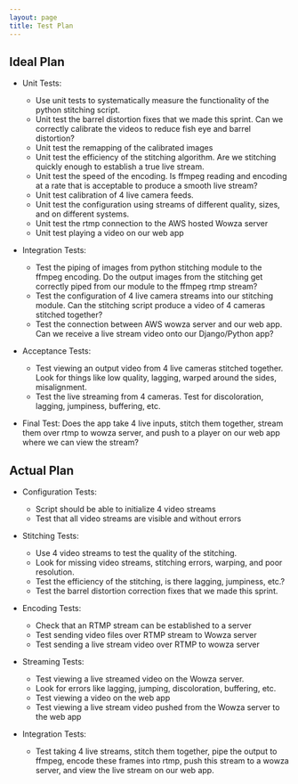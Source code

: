 ```yaml
---
layout: page
title: Test Plan
---
```


## Ideal Plan

- Unit Tests:
  - Use unit tests to systematically measure the functionality of the python stitching script.
  - Unit test the barrel distortion fixes that we made this sprint. Can we correctly calibrate the videos to reduce fish eye and barrel distortion?
  - Unit test the remapping of the calibrated images
  - Unit test the efficiency of the stitching algorithm. Are we stitching quickly enough to establish a true live stream.
  - Unit test the speed of the encoding. Is ffmpeg reading and encoding at a rate that is acceptable to produce a smooth live stream?
  - Unit test calibration of 4 live camera feeds.
  - Unit test the configuration using streams of different quality, sizes, and on different systems.
  - Unit test the rtmp connection to the AWS hosted Wowza server
  - Unit test playing a video on our web app

- Integration Tests:
  - Test the piping of images from python stitching module to the ffmpeg encoding. Do the output images from the stitching get correctly piped from our module to the ffmpeg rtmp stream?
  - Test the configuration of 4 live camera streams into our stitching module. Can the stitching script produce a video of 4 cameras stitched together?
  - Test the connection between AWS wowza server and our web app. Can we receive a live stream video onto our Django/Python app?


- Acceptance Tests:
  - Test viewing an output video from 4 live cameras stitched together. Look for things like low quality, lagging, warped around the sides, misalignment.
  - Test the live streaming from 4 cameras. Test for discoloration, lagging, jumpiness, buffering, etc.
- Final Test: Does the app take 4 live inputs, stitch them together, stream them over rtmp to wowza server, and push to a player on our web app where we can view the stream?


## Actual Plan

- Configuration Tests:
  - Script should be able to initialize 4 video streams
  - Test that all video streams are visible and without errors

- Stitching Tests:
  - Use 4 video streams to test the quality of the stitching.
  - Look for missing video streams, stitching errors, warping, and poor resolution.
  - Test the efficiency of the stitching, is there lagging, jumpiness, etc.?
  - Test the barrel distortion correction fixes that we made this sprint.

- Encoding Tests:
  - Check that an RTMP stream can be established to a server
  - Test sending video files over RTMP stream to Wowza server
  - Test sending a live stream video over RTMP to wowza server

- Streaming Tests:
  - Test viewing a live streamed video on the Wowza server.
  - Look for errors like lagging, jumping, discoloration, buffering, etc.
  - Test viewing a video on the web app
  - Test viewing a live stream video pushed from the Wowza server to the web app

- Integration Tests:
  - Test taking 4 live streams, stitch them together, pipe the output to ffmpeg, encode these frames into rtmp, push this stream to a wowza server, and view the live stream on our web app.

